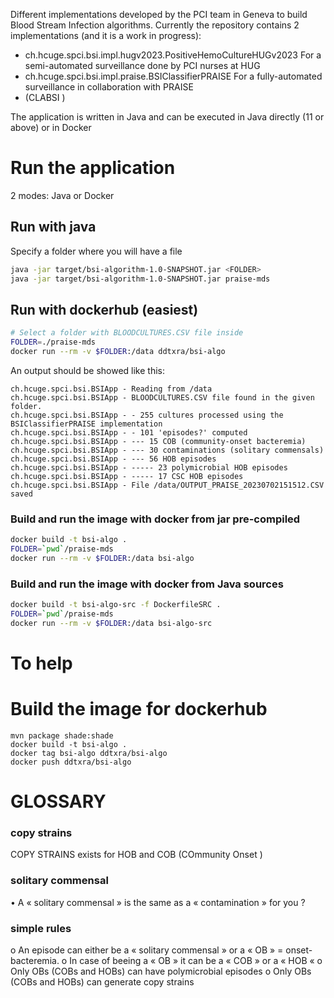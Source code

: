 Different implementations developed by the PCI team in Geneva to build Blood Stream Infection algorithms.
Currently the repository contains 2 implementations (and it is a work in progress):

* ch.hcuge.spci.bsi.impl.hugv2023.PositiveHemoCultureHUGv2023 For a semi-automated surveillance done by PCI nurses at HUG
* ch.hcuge.spci.bsi.impl.praise.BSIClassifierPRAISE For a fully-automated surveillance in collaboration with PRAISE
* (CLABSI )

The application is written in Java and can be executed in Java directly (11 or above) or in Docker
# Run the application
2 modes: Java or Docker

## Run with java
Specify a folder where you will have a file 
```bash
java -jar target/bsi-algorithm-1.0-SNAPSHOT.jar <FOLDER>
java -jar target/bsi-algorithm-1.0-SNAPSHOT.jar praise-mds
```

## Run with dockerhub (easiest)

```bash
# Select a folder with BLOODCULTURES.CSV file inside
FOLDER=./praise-mds 
docker run --rm -v $FOLDER:/data ddtxra/bsi-algo
```
An output should be showed like this:
```
ch.hcuge.spci.bsi.BSIApp - Reading from /data
ch.hcuge.spci.bsi.BSIApp - BLOODCULTURES.CSV file found in the given folder.
ch.hcuge.spci.bsi.BSIApp - - 255 cultures processed using the BSIClassifierPRAISE implementation
ch.hcuge.spci.bsi.BSIApp - - 101 'episodes?' computed 
ch.hcuge.spci.bsi.BSIApp - --- 15 COB (community-onset bacteremia)
ch.hcuge.spci.bsi.BSIApp - --- 30 contaminations (solitary commensals)
ch.hcuge.spci.bsi.BSIApp - --- 56 HOB episodes
ch.hcuge.spci.bsi.BSIApp - ----- 23 polymicrobial HOB episodes
ch.hcuge.spci.bsi.BSIApp - ----- 17 CSC HOB episodes
ch.hcuge.spci.bsi.BSIApp - File /data/OUTPUT_PRAISE_20230702151512.CSV saved
```

### Build and run the image with docker from jar pre-compiled
```bash
docker build -t bsi-algo .
FOLDER=`pwd`/praise-mds
docker run --rm -v $FOLDER:/data bsi-algo
```

### Build and run the image with docker from Java sources
```bash
docker build -t bsi-algo-src -f DockerfileSRC .
FOLDER=`pwd`/praise-mds
docker run --rm -v $FOLDER:/data bsi-algo-src
```


# To help
# Build the image for dockerhub
```
mvn package shade:shade
docker build -t bsi-algo .
docker tag bsi-algo ddtxra/bsi-algo  
docker push ddtxra/bsi-algo
```

# GLOSSARY 

### copy strains

COPY STRAINS exists for HOB and COB (COmmunity Onset )

### solitary commensal

•	A « solitary commensal » is the same as a « contamination » for you ?


### simple rules

o	An episode can either be a « solitary commensal » or a « OB » = onset-bacteremia.
o	In case of beeing a « OB » it can be a « COB » or a « HOB «
o	Only OBs (COBs and HOBs) can have polymicrobial episodes
o	Only OBs (COBs and HOBs) can generate  copy strains
